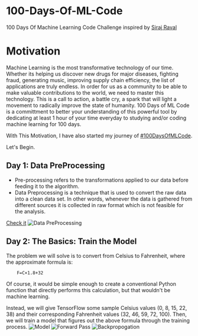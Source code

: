 # 100-Days-Of-ML-Code

100 Days Of Machine Learning Code Challenge inspired by [Siraj Raval](https://github.com/llSourcell/100_Days_of_ML_Code)

# Motivation

Machine Learning is the most transformative technology of our time. Whether its helping us discover new drugs for major diseases, fighting fraud, generating music, improving supply chain efficiency, the list of applications are truly endless. In order for us as a community to be able to make valuable contributions to the world, we need to master this technology. This is a call to action, a battle cry, a spark that will light a movement to radically improve the state of humanity. 100 Days of ML Code is a committment to better your understanding of this powerful tool by dedicating at least 1 hour of your time everyday to studying and/or coding machine learning for 100 days.

With This Motivation, I have also started my journey of  [#100DaysOfMLCode](https://twitter.com/search?q=%20%23100DaysOfMLCode&src=typd). 

Let's Begin. 

## Day 1: Data PreProcessing
*  Pre-processing refers to the transformations applied to our data before feeding it to the algorithm.
* Data Preprocessing is a technique that is used to convert the raw data into a clean data set. In other words, whenever the data is gathered from different sources it is collected in raw format which is not feasible for the analysis.
 
 [Check it](https://www.geeksforgeeks.org/data-preprocessing-machine-learning-python/)
 ![Data PreProcessing](https://www.geeksforgeeks.org/wp-content/uploads/ml.png)
 
 ## Day 2: The Basics: Train the Model
 
The problem we will solve is to convert from Celsius to Fahrenheit, where the approximate formula is:

        F=C×1.8+32
         
Of course, it would be simple enough to create a conventional Python function that directly performs this calculation, but that wouldn't be machine learning.

Instead, we will give TensorFlow some sample Celsius values (0, 8, 15, 22, 38) and their corresponding Fahrenheit values (32, 46, 59, 72, 100). Then, we will train a model that figures out the above formula through the training process.
![Model](https://s3.amazonaws.com/video.udacity-data.com/topher/2019/March/5c7f0af9_tensorflow-l2f1/tensorflow-l2f1.png)
![Forward Pass](https://s3.amazonaws.com/video.udacity-data.com/topher/2019/March/5c7f0b37_tensorflow-l2f2/tensorflow-l2f2.png)
![Backpropogation](https://s3.amazonaws.com/video.udacity-data.com/topher/2019/March/5c7f0ba2_tensorflow-l2f3/tensorflow-l2f3.png)

